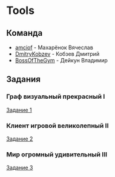 # Tools

## Команда

- [amciof](https://github.com/amciof) - Махарёнок Вячеслав
- [DmitryKobzev](https://github.com/DmitryKobzev) - Кобзев Дмитрий
- [BossOfTheGym](https://github.com/BossOfTheGym) - Дейкун Владимир

## Задания
### Граф визуальный прекрасный I
[Задание 1](tasks/task_1.md)
### Клиент игровой великолепный II
[Задание 2](tasks/task_2.md)
### Мир огромный удивительный III
[Задание 3](tasks/task_3.md)
